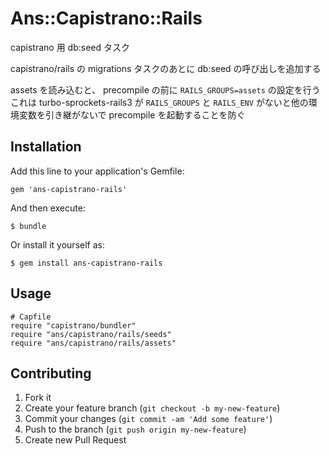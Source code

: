# Ans::Capistrano::Rails

capistrano 用 db:seed タスク

capistrano/rails の migrations タスクのあとに db:seed の呼び出しを追加する

assets を読み込むと、 precompile の前に `RAILS_GROUPS=assets` の設定を行う  
これは turbo-sprockets-rails3 が `RAILS_GROUPS` と `RAILS_ENV` がないと他の環境変数を引き継がないで precompile を起動することを防ぐ

## Installation

Add this line to your application's Gemfile:

    gem 'ans-capistrano-rails'

And then execute:

    $ bundle

Or install it yourself as:

    $ gem install ans-capistrano-rails

## Usage

    # Capfile
    require "capistrano/bundler"
    require "ans/capistrano/rails/seeds"
    require "ans/capistrano/rails/assets"

## Contributing

1. Fork it
2. Create your feature branch (`git checkout -b my-new-feature`)
3. Commit your changes (`git commit -am 'Add some feature'`)
4. Push to the branch (`git push origin my-new-feature`)
5. Create new Pull Request
